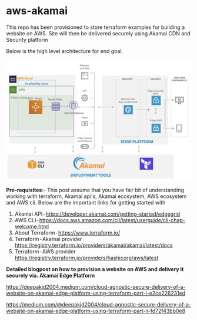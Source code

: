 # aws-akamai

 This repo has been provisioned to store terraform examples for building a website on AWS. Site will then be delivered securely using Akamai CDN and Security platform

Below is the high level architecture for end goal.

![Site Architecture](Architecture_Diagram.jpg)


 **Pre-requisites**:- This post assume that you have fair bit of understanding working with terraform, Akamai api's, Akamai ecosystem, AWS ecosystem and AWS cli. Below are the important links for getting started with 
 1. Akamai API - https://developer.akamai.com/getting-started/edgegrid
 2. AWS CLI - https://docs.aws.amazon.com/cli/latest/userguide/cli-chap-welcome.html
 3. About Terraform - https://www.terraform.io/
 4. Terraform - Akamai provider https://registry.terraform.io/providers/akamai/akamai/latest/docs
 5. Terraform - AWS provider https://registry.terraform.io/providers/hashicorp/aws/latest



**Detailed blogpost on how to provision a website on AWS and delivery it securely via. Akamai Edge Platform**

https://deepakjd2004.medium.com/cloud-agnostic-secure-delivery-of-a-website-on-akamai-edge-platform-using-terraform-part-i-e2ce226231ed

https://medium.com/@deepakjd2004/cloud-agnostic-secure-delivery-of-a-website-on-akamai-edge-platform-using-terraform-part-ii-fd72f43bb0e8
